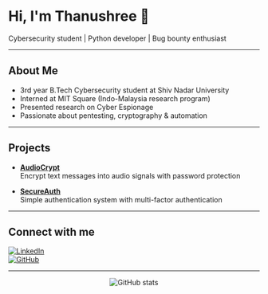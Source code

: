 # Hi, I'm Thanushree 👋

Cybersecurity student | Python developer | Bug bounty enthusiast

---

## About Me

- 3rd year B.Tech Cybersecurity student at Shiv Nadar University  
- Interned at MIT Square (Indo-Malaysia research program)  
- Presented research on Cyber Espionage  
- Passionate about pentesting, cryptography & automation  

---

## Projects

- **[AudioCrypt](https://github.com/yourusername/audiocrypt)**  
  Encrypt text messages into audio signals with password protection

- **[SecureAuth](https://github.com/yourusername/secureauth)**  
  Simple authentication system with multi-factor authentication

---

## Connect with me

[![LinkedIn](https://img.shields.io/badge/LinkedIn-blue?style=flat&logo=linkedin&logoColor=white)](https://linkedin.com/in/yourusername)  
[![GitHub](https://img.shields.io/badge/GitHub-black?style=flat&logo=github&logoColor=white)](https://github.com/yourusername)

---

<p align="center">
  <img src="https://github-readme-stats.vercel.app/api?username=yourusername&show_icons=true&theme=gruvbox" alt="GitHub stats" />
</p>
